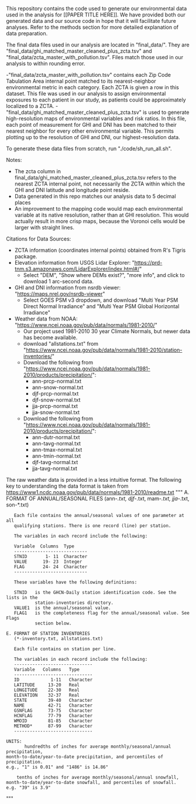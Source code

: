 This repository contains the code used to generate our environmental data used in the analysis for [[PAPER TITLE HERE]]. We have provided both our generated data and our source code in hope that it will facilitate future analyses. Refer to the methods section for more detailed explanation of data preparation.

The final data files used in our analysis are located in "final_data/". They are "final_data/ghi_matched_master_cleaned_plus_zcta.tsv" and "final_data/zcta_master_with_pollution.tsv". Files match those used in our analysis to within rounding error. 

-"final_data/zcta_master_with_pollution.tsv" contains each Zip Code Tabulation Area internal point matched to its nearest-neighbor environmental metric in each category. Each ZCTA is given a row in this dataset. This file was used in our analysis to assign environmental exposures to each patient in our study, as patients could be approximately localized to a ZCTA.
-"final_data/ghi_matched_master_cleaned_plus_zcta.tsv" is used to generate high-resolution maps of environmental variables and risk ratios. In this file, each point of measurement for GHI and DNI has been matched to their nearest neighbor for every other environmental variable. This permits plotting up to the resolution of GHI and DNI, our highest-resolution data.

To generate these data files from scratch, run "./code/sh_run_all.sh".

Notes: 
- The zcta column in final_data/ghi_matched_master_cleaned_plus_zcta.tsv refers to the nearest ZCTA internal point, not necessarily the ZCTA within which the GHI and DNI latitude and longitude point reside.
- Data generated in this repo matches our analysis data to 5 decimal places
- An improvement to the mapping code would map each environmental variable at its native resolution, rather than at GHI resolution. This would actually result in more crisp maps, because the Voronoi cells would be larger with straight lines.


Citations for Data Sources:
- ZCTA information (coordinates internal points) obtained from R's Tigris package.
- Elevation information from USGS Lidar Explorer: "https://prd-tnm.s3.amazonaws.com/LidarExplorer/index.html#/"
    - Select "DEM", "Show where DEMs exist?", "more info", and click to download 1 arc-second data.
- GHI and DNI information from nsrdb viewer: "https://maps.nrel.gov/nsrdb-viewer"
    - Select GOES PSM v3 dropdown, and download "Multi Year PSM Direct Normal Irradiance" and "Multi Year PSM Global Horizontal Irradiance"
- Weather data from NOAA: "https://www.ncei.noaa.gov/pub/data/normals/1981-2010/" 
    - Our project used 1981-2010 30 year Climate Normals, but newer data has become available.
    - download "allstations.txt" from "https://www.ncei.noaa.gov/pub/data/normals/1981-2010/station-inventories/"
    - Download the following from "https://www.ncei.noaa.gov/pub/data/normals/1981-2010/products/precipitation/": 
		- ann-prcp-normal.txt
		- ann-snow-normal.txt
		- djf-prcp-normal.txt
		- djf-snow-normal.txt
		- jja-prcp-normal.txt
		- jja-snow-normal.txt
    - Download the following from "https://www.ncei.noaa.gov/pub/data/normals/1981-2010/products/precipitation/": 
		- ann-dutr-normal.txt
		- ann-tavg-normal.txt
		- ann-tmax-normal.txt
		- ann-tmin-normal.txt
		- djf-tavg-normal.txt
		- jja-tavg-normal.txt


The raw weather data is provided in a less intuitive format.
The following key to understanding the data format is taken from
https://www1.ncdc.noaa.gov/pub/data/normals/1981-2010/readme.txt
"""
    A. FORMAT OF ANNUAL/SEASONAL FILES
       (ann-*.txt, djf-*.txt, mam-*.txt, jja-*.txt, son-*.txt)

       Each file contains the annual/seasonal values of one parameter at all
       qualifying stations. There is one record (line) per station.

       The variables in each record include the following:

       Variable  Columns  Type
       ----------------------------
       STNID       1- 11  Character
       VALUE      19- 23  Integer
       FLAG       24- 24  Character
       ----------------------------

       These variables have the following definitions:

       STNID   is the GHCN-Daily station identification code. See the lists in the
               station-inventories directory.
       VALUE1  is the annual/seasonal value.
       FLAG1   is the completeness flag for the annual/seasonal value. See Flags
               section below.

    E. FORMAT OF STATION INVENTORIES
       (*-inventory.txt, allstations.txt)

       Each file contains on station per line.

       The variables in each record include the following:
       ------------------------------
       Variable   Columns   Type
       ------------------------------
       ID            1-11   Character
       LATITUDE     13-20   Real
       LONGITUDE    22-30   Real
       ELEVATION    32-37   Real
       STATE        39-40   Character
       NAME         42-71   Character
       GSNFLAG      73-75   Character
       HCNFLAG      77-79   Character
       WMOID        81-85   Character
       METHOD*      87-99   Character
       ------------------------------

    UNITS:
           hundredths of inches for average monthly/seasonal/annual precipitation,
    month-to-date/year-to-date precipitation, and percentiles of precipitation.
    e.g., "1" is 0.01" and "1486" is 14.86"

        tenths of inches for average monthly/seasonal/annual snowfall,
    month-to-date/year-to-date snowfall, and percentiles of snowfall.
    e.g. "39" is 3.9"
"""
 
